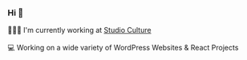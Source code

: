 ### Hi 👋

👨🏻‍💻 I'm currently working at [Studio Culture](https://studio-culture.com.au/)<br><br>
💻 Working on a wide variety of WordPress Websites & React Projects<br><br>
